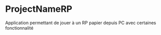 # ProjectNameRP
Application permettant de jouer à un RP papier depuis PC avec certaines fonctionnalité
